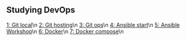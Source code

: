 ## Studying DevOps

[1: Git local](./02.Git.Local)\n
[2: Git hosting](./03.Git.Hosting)\n
[3: Git ops](./04.GitOps)\n
[4: Ansible start](./05.Ansible.start)\n
[5: Ansible Workshop](./06.Ansible.Workshop)\n
[6: Docker](./07.Docker)\n
[7: Docker compose](./08.Docker.Compose)\n